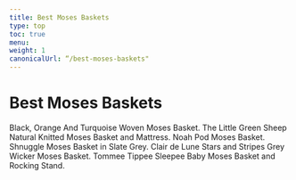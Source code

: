 ```yaml
---
title: Best Moses Baskets
type: top
toc: true
menu:
weight: 1
canonicalUrl: “/best-moses-baskets"
---
```


# Best Moses Baskets

Black, Orange And Turquoise Woven Moses Basket.
The Little Green Sheep Natural Knitted Moses Basket and Mattress.
Noah Pod Moses Basket.
Shnuggle Moses Basket in Slate Grey.
Clair de Lune Stars and Stripes Grey Wicker Moses Basket.
Tommee Tippee Sleepee Baby Moses Basket and Rocking Stand.
